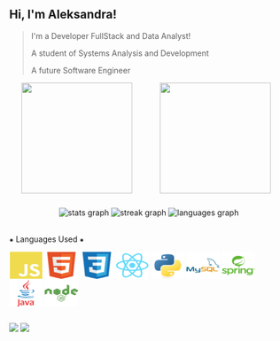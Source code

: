 ## Hi, I'm Aleksandra!
> I'm a Developer FullStack and Data Analyst!
>
>A student of Systems Analysis and Development
>
> A future Software Engineer

<div align="center">
<img src="https://i.postimg.cc/nV1N4pPq/coffe.png" style="width: 200px; height: 200px; text-align: center; margin-right:10px;"/>
  &nbsp;&nbsp; &nbsp;&nbsp; &nbsp;&nbsp;
<img src="https://i.postimg.cc/GpfrFrgc/lainsl.jpg" style="width: 200px; height: 200px; text-align: center; margin-right:10px;"/>
</div> 

###

<div align="center">
  <img src="https://github-readme-stats.vercel.app/api?username=aleksanddev&hide_title=false&hide_rank=false&show_icons=true&include_all_commits=true&count_private=true&disable_animations=false&theme=codeSTACKr&locale=pt-br&hide_border=false" height="150" alt="stats graph"  />
  <img src="https://streak-stats.demolab.com?user=aleksanddev&locale=pt-br&mode=daily&theme=codeSTACKr&hide_border=false&border_radius=5" height="150" alt="streak graph"  />
  <img src="https://github-readme-stats.vercel.app/api/top-langs?username=aleksanddev&locale=pt-br&hide_title=false&layout=compact&card_width=320&langs_count=6&theme=codeSTACKr&hide_border=false" height="150" alt="languages graph"  />
</div>



<div style="display: inline_block"><br>
  <p>⁕ Languages Used ⁕</p>
  <img align="center" alt="Rafa-Js" height="50" width="60" src="https://raw.githubusercontent.com/devicons/devicon/master/icons/javascript/javascript-plain.svg">
  <img align="center" alt="Rafa-HTML" height="50" width="60" src="https://raw.githubusercontent.com/devicons/devicon/master/icons/html5/html5-original.svg">
  <img align="center" alt="Rafa-CSS" height="50" width="60" src="https://raw.githubusercontent.com/devicons/devicon/master/icons/css3/css3-original.svg">
  <img align="center" alt="Rafa-React" height="50" width="60" src="https://raw.githubusercontent.com/devicons/devicon/master/icons/react/react-original.svg">
  <img align="center" alt="Rafa-Python" height="50" width="60" src="https://raw.githubusercontent.com/devicons/devicon/master/icons/python/python-original.svg">
  <img align="center" alt="Rafa-React" height="50" width="60" src="https://github.com/devicons/devicon/blob/master/icons/mysql/mysql-original-wordmark.svg">
  <img align="center" alt="Rafa-React" height="50" width="60" src="https://github.com/devicons/devicon/blob/master/icons/spring/spring-original-wordmark.svg">
  <img align="center" alt="Rafa-React" height="50" width="60" src="https://github.com/devicons/devicon/blob/master/icons/java/java-original-wordmark.svg">
  <img align="center" alt="Rafa-React" height="50" width="60" src="https://github.com/devicons/devicon/blob/master/icons/nodejs/nodejs-plain-wordmark.svg"> 
</div>

  ##
 
<div align="left"> 
  <a href = "mailto:aleksandramarto183@gmail.com"><img src="https://img.shields.io/badge/-Gmail-%23333?style=for-the-badge&logo=gmail&logoColor=white" target="_blank"></a>
  <a href="https://www.linkedin.com/in/aleksandra-leal-866655234/" target="_blank"><img src="https://img.shields.io/badge/-LinkedIn-%230077B5?style=for-the-badge&logo=linkedin&logoColor=white" target="_blank"></a> 
</div>

